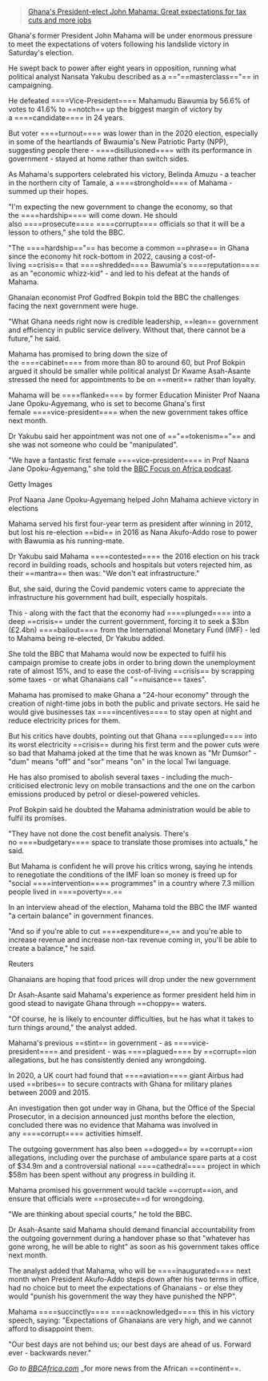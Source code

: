 
> [Ghana's President-elect John Mahama: Great expectations for tax cuts and more jobs](https://www.bbc.com/news/articles/c9vkyk3v02xo)

Ghana's former President John Mahama will be under enormous pressure to meet the expectations of voters following his landslide victory in Saturday's election.

He swept back to power after eight years in opposition, running what political analyst Nansata Yakubu described as a =="==masterclass=="== in campaigning.

He defeated ====Vice-President==== Mahamudu Bawumia by 56.6% of votes to 41.6% to ==notch== up the biggest margin of victory by a ====candidate==== in 24 years.

But voter ====turnout==== was lower than in the 2020 election, especially in some of the heartlands of Bwaumia's New Patriotic Party (NPP), suggesting people there - ====disillusioned==== with its performance in government - stayed at home rather than switch sides.

As Mahama's supporters celebrated his victory, Belinda Amuzu - a teacher in the northern city of Tamale, a ====stronghold==== of Mahama - summed up their hopes.

"I'm expecting the new government to change the economy, so that the ====hardship==== will come down. He should also ====prosecute==== ====corrupt==== officials so that it will be a lesson to others," she told the BBC.

"The ====hardship=="== has become a common ==phrase== in Ghana since the economy hit rock-bottom in 2022, causing a cost-of-living ==crisis== that ====shredded==== Bawumia's ====reputation==== as an "economic whizz-kid" - and led to his defeat at the hands of Mahama.

Ghanaian economist Prof Godfred Bokpin told the BBC the challenges facing the next government were huge.

"What Ghana needs right now is credible leadership, ==lean== government and efficiency in public service delivery. Without that, there cannot be a future," he said.

Mahama has promised to bring down the size of the ====cabinet==== from more than 80 to around 60, but Prof Bokpin argued it should be smaller while political analyst Dr Kwame Asah-Asante stressed the need for appointments to be on ==merit== rather than loyalty.

Mahama will be ====flanked==== by former Education Minister Prof Naana Jane Opoku-Agyemang, who is set to become Ghana's first female ====vice-president==== when the new government takes office next month.

Dr Yakubu said her appointment was not one of =="==tokenism=="== and she was not someone who could be "manipulated".

"We have a fantastic first female ====vice-president==== in Prof Naana Jane Opoku-Agyemang," she told the [BBC Focus on Africa podcast](https://www.bbc.co.uk/sounds/play/p0k9wl9n).

Getty Images

Prof Naana Jane Opoku-Agyemang helped John Mahama achieve victory in elections

Mahama served his first four-year term as president after winning in 2012, but lost his re-election ==bid== in 2016 as Nana Akufo-Addo rose to power with Bawumia as his running-mate.

Dr Yakubu said Mahama ====contested==== the 2016 election on his track record in building roads, schools and hospitals but voters rejected him, as their ==mantra== then was: "We don't eat infrastructure."

But, she said, during the Covid pandemic voters came to appreciate the infrastructure his government had built, especially hospitals.

This - along with the fact that the economy had ====plunged==== into a deep ==crisis== under the current government, forcing it to seek a $3bn (£2.4bn) ====bailout==== from the International Monetary Fund (IMF) - led to Mahama being re-elected, Dr Yakubu added.

She told the BBC that Mahama would now be expected to fulfil his campaign promise to create jobs in order to bring down the unemployment rate of almost 15%, and to ease the cost-of-living ==crisis== by scrapping some taxes - or what Ghanaians call "==nuisance== taxes".

Mahama has promised to make Ghana a "24-hour economy" through the creation of night-time jobs in both the public and private sectors. He said he would give businesses tax ====incentives==== to stay open at night and reduce electricity prices for them.

But his critics have doubts, pointing out that Ghana ====plunged==== into its worst electricity ==crisis== during his first term and the power cuts were so bad that Mahama joked at the time that he was known as "Mr Dumsor" - "dum" means "off" and "sor" means "on" in the local Twi language.

He has also promised to abolish several taxes - including the much-criticised electronic levy on mobile transactions and the one on the carbon emissions produced by petrol or diesel-powered vehicles.

Prof Bokpin said he doubted the Mahama administration would be able to fulfil its promises.

"They have not done the cost benefit analysis. There's no ====budgetary==== space to translate those promises into actuals," he said.

But Mahama is confident he will prove his critics wrong, saying he intends to renegotiate the conditions of the IMF loan so money is freed up for "social ====intervention==== programmes" in a country where 7.3 million people lived in ====poverty==.==

In an interview ahead of the election, Mahama told the BBC the IMF wanted "a certain balance" in government finances.

"And so if you're able to cut ====expenditure==,== and you're able to increase revenue and increase non-tax revenue coming in, you'll be able to create a balance," he said.

Reuters

Ghanaians are hoping that food prices will drop under the new government

Dr Asah-Asante said Mahama's experience as former president held him in good stead to navigate Ghana through ==choppy== waters.

"Of course, he is likely to encounter difficulties, but he has what it takes to turn things around," the analyst added.

Mahama's previous ==stint== in government - as ====vice-president==== and president - was ====plagued==== by ==corrupt==ion allegations, but he has consistently denied any wrongdoing.

In 2020, a UK court had found that ====aviation==== giant Airbus had used ==bribes== to secure contracts with Ghana for military planes between 2009 and 2015.

An investigation then got under way in Ghana, but the Office of the Special Prosecutor, in a decision announced just months before the election, concluded there was no evidence that Mahama was involved in any ====corrupt==== activities himself.

The outgoing government has also been ==dogged== by ==corrupt==ion allegations, including over the purchase of ambulance spare parts at a cost of $34.9m and a controversial national ====cathedral==== project in which $58m has been spent without any progress in building it.

Mahama promised his government would tackle ==corrupt==ion, and ensure that officials were ==prosecute==d for wrongdoing.

"We are thinking about special courts," he told the BBC.

Dr Asah-Asante said Mahama should demand financial accountability from the outgoing government during a handover phase so that "whatever has gone wrong, he will be able to right" as soon as his government takes office next month.

The analyst added that Mahama, who will be ====inaugurated==== next month when President Akufo-Addo steps down after his two terms in office, had no choice but to meet the expectations of Ghanaians - or else they would "punish his government the way they have punished the NPP".

Mahama ====succinctly==== ====acknowledged==== this in his victory speech, saying: "Expectations of Ghanaians are very high, and we cannot afford to disappoint them.

"Our best days are not behind us; our best days are ahead of us. Forward ever - backwards never."

_Go to_ [_BBCAfrica.com_](http://bbcafrica.com/) _for more news from the African ==continent==.
